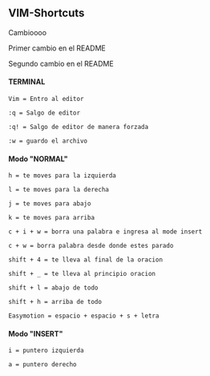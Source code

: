 ## VIM-Shortcuts

Cambioooo

Primer cambio en el README

Segundo cambio en el README

#### TERMINAL

```
Vim = Entro al editor

:q = Salgo de editor

:q! = Salgo de editor de manera forzada

:w = guardo el archivo
```

#### Modo "NORMAL"

```
h = te moves para la izquierda

l = te moves para la derecha

j = te moves para abajo

k = te moves para arriba

c + i + w = borra una palabra e ingresa al mode insert

c + w = borra palabra desde donde estes parado

shift + 4 = te lleva al final de la oracion

shift + _ = te lleva al principio oracion

shift + l = abajo de todo

shift + h = arriba de todo

Easymotion = espacio + espacio + s + letra
```

#### Modo "INSERT"

```
i = puntero izquierda

a = puntero derecho
```
